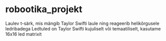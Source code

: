 # robootika_projekt
Laulev t-särk, mis mängib Taylor Swifti laule ning reageerib helikõrgusele ledribadega
Ledtuled on Taylor Swifti kujuliselt või temaatiliselt, kasutame 16x16 led matrixit
